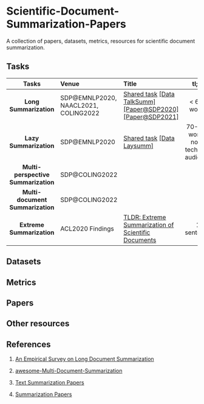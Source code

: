 # Scientific-Document-Summarization-Papers
A collection of papers, datasets, metrics, resources for scientific document summarization.

## Tasks

|  **Tasks**  | **Venue** | **Title**                                       |                          **tl;dr**                           |
| :--------: |:---- | :----------------------------------------------------------- | :----------------------------------------------------------: |
|  **Long Summarization**  | SDP@EMNLP2020, NAACL2021, COLING2022 | [Shared task](https://github.com/guyfe/LongSumm) [[Data TalkSumm]](https://github.com/levguy/talksumm) [[Paper@SDP2020]](https://aclanthology.org/2020.sdp-1.24/) [[Paper@SDP2021]](https://aclanthology.org/2021.sdp-1.22/) | < 600 words |
|  **Lazy Summarization**  | SDP@EMNLP2020 | [Shared task](https://ornlcda.github.io/SDProc/sharedtasks.html#laysumm) [[Data Laysumm]](https://github.com/WING-NUS/scisumm-corpus/blob/master/README_Laysumm.md#sample-dataset)  | 70-100 words, non-technical audience |
|  **Multi-perspective Summarization**  | SDP@COLING2022 |  |  |
|  **Multi-document Summarization**  | SDP@COLING2022 |  |  |
|  **Extreme Summarization**  | ACL2020 Findings | [TLDR: Extreme Summarization of Scientific Documents](https://arxiv.org/abs/2004.15011) | 1 sentence |

## Datasets

## Metrics

## Papers

## Other resources

## References

1. [An Empirical Survey on Long Document Summarization](https://github.com/huankoh/long-doc-summarization)

2. [awesome-Multi-Document-Summarization](https://github.com/guan-yuan/awesome-Multi-Document-Summarization)

3. [Text Summarization Papers](https://github.com/neulab/Text-Summarization-Papers)

4. [Summarization Papers](https://github.com/xcfcode/Summarization-Papers)
